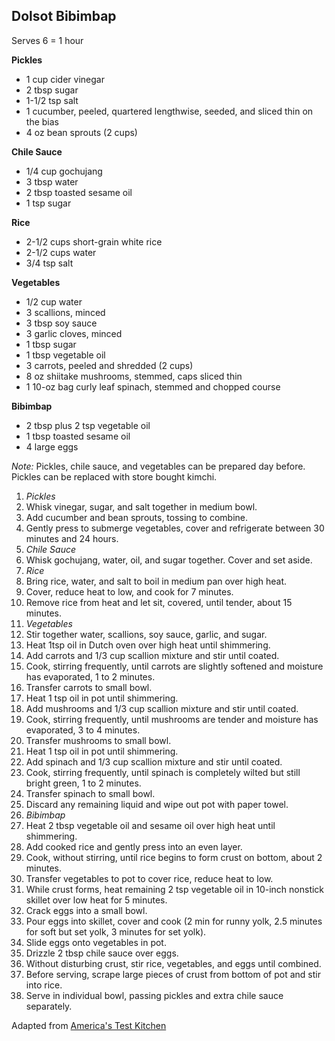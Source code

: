 ## Dolsot Bibimbap

Serves 6 = 1 hour

**Pickles**

* 1 cup cider vinegar
* 2 tbsp sugar
* 1-1/2 tsp salt
* 1 cucumber, peeled, quartered lengthwise, seeded, and sliced thin on the bias
* 4 oz bean sprouts (2 cups)

**Chile Sauce**

* 1/4 cup gochujang
* 3 tbsp water
* 2 tbsp toasted sesame oil
* 1 tsp sugar

**Rice**

* 2-1/2 cups short-grain white rice
* 2-1/2 cups water
* 3/4 tsp salt

**Vegetables**

* 1/2 cup water
* 3 scallions, minced
* 3 tbsp soy sauce
* 3 garlic cloves, minced
* 1 tbsp sugar
* 1 tbsp vegetable oil
* 3 carrots, peeled and shredded (2 cups)
* 8 oz shiitake mushrooms, stemmed, caps sliced thin
* 1 10-oz bag curly leaf spinach, stemmed and chopped course

**Bibimbap**

* 2 tbsp plus 2 tsp vegetable oil
* 1 tbsp toasted sesame oil
* 4 large eggs

*Note:* Pickles, chile sauce, and vegetables can be prepared day before. Pickles can be replaced with store bought kimchi.

1. *Pickles*
2. Whisk vinegar, sugar, and salt together in medium bowl.
3. Add cucumber and bean sprouts, tossing to combine.
4. Gently press to submerge vegetables, cover and refrigerate between 30 minutes and 24 hours.
5. *Chile Sauce*
6. Whisk gochujang, water, oil, and sugar together. Cover and set aside.
7. *Rice*
8. Bring rice, water, and salt to boil in medium pan over high heat.
9. Cover, reduce heat to low, and cook for 7 minutes.
10. Remove rice from heat and let sit, covered, until tender, about 15 minutes.
11. *Vegetables*
12. Stir together water, scallions, soy sauce, garlic, and sugar.
13. Heat 1tsp oil in Dutch oven over high heat until shimmering.
14. Add carrots and 1/3 cup scallion mixture and stir until coated.
15. Cook, stirring frequently, until carrots are slightly softened and moisture has evaporated, 1 to 2 minutes.
16. Transfer carrots to small bowl.
17. Heat 1 tsp oil in pot until shimmering.
18. Add mushrooms and 1/3 cup scallion mixture and stir until coated.
19. Cook, stirring frequently, until mushrooms are tender and moisture has evaporated, 3 to 4 minutes.
20. Transfer mushrooms to small bowl.
21. Heat 1 tsp oil in pot until shimmering.
22. Add spinach and 1/3 cup scallion mixture and stir until coated.
23. Cook, stirring frequently, until spinach is completely wilted but still bright green, 1 to 2 minutes.
24. Transfer spinach to small bowl.
25. Discard any remaining liquid and wipe out pot with paper towel.
26. *Bibimbap*
27. Heat 2 tbsp vegetable oil and sesame oil over high heat until shimmering.
28. Add cooked rice and gently press into an even layer.
29. Cook, without stirring, until rice begins to form crust on bottom, about 2 minutes.
30. Transfer vegetables to pot to cover rice, reduce heat to low.
31. While crust forms, heat remaining 2 tsp vegetable oil in 10-inch nonstick skillet over low heat for 5 minutes.
32. Crack eggs into a small bowl.
33. Pour eggs into skillet, cover and cook (2 min for runny yolk, 2.5 minutes for soft but set yolk, 3 minutes for set yolk).
34. Slide eggs onto vegetables in pot.
35. Drizzle 2 tbsp chile sauce over eggs.
36. Without disturbing crust, stir rice, vegetables, and eggs until combined.
37. Before serving, scrape large pieces of crust from bottom of pot and stir into rice.
38. Serve in individual bowl, passing pickles and extra chile sauce separately.

Adapted from [America's Test Kitchen](https://www.americastestkitchen.com/recipes/8801-korean-rice-bowl-dolsot-bibimbap)
